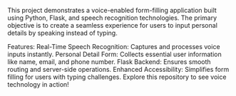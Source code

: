 This project demonstrates a voice-enabled form-filling application built using Python, Flask, and speech recognition technologies. The primary objective is to create a seamless experience for users to input personal details by speaking instead of typing.

Features:
Real-Time Speech Recognition: Captures and processes voice inputs instantly.
Personal Detail Form: Collects essential user information like name, email, and phone number.
Flask Backend: Ensures smooth routing and server-side operations.
Enhanced Accessibility: Simplifies form filling for users with typing challenges.
Explore this repository to see voice technology in action!
